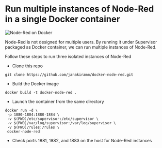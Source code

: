 #  Run multiple instances of Node-Red in a single Docker container

![Node-Red on Docker](https://github.com/janakiramm/docker-node-red/blob/master/docker-node-red.png)

Node-Red is not designed for multiple users. By running it under Supervisor packaged as Docker container, we can run multiple instances of Node-Red. 

Follow these steps to run three isolated instances of Node-Red

* Clone this repo 
```
git clone https://github.com/janakiramm/docker-node-red.git
```
* Build the Docker image
```
docker build -t docker-node-red .
```
* Launch the container from the same directory
```
docker run -d \
 -p 1880-1884:1880-1884 \
 -v $(PWD)/etc/supervisor:/etc/supervisor \
 -v $(PWD)/var/log/supervisor:/var/log/supervisor \
 -v $(PWD)/rules:/rules \
 docker-node-red
```
* Check ports 1881, 1882, and 1883 on the host for Node-Red instances


